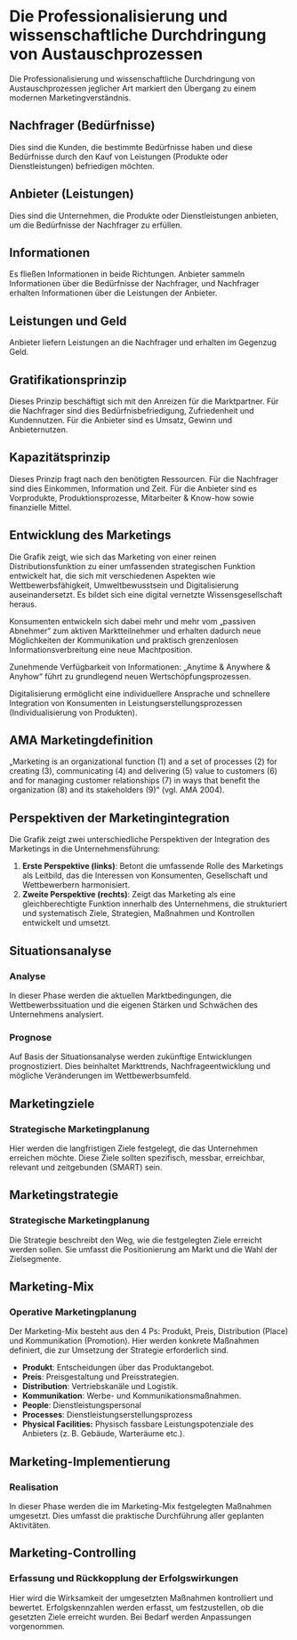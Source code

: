 
# Die Professionalisierung und wissenschaftliche Durchdringung von Austauschprozessen

Die Professionalisierung und wissenschaftliche Durchdringung von Austauschprozessen jeglicher Art markiert den Übergang zu einem modernen Marketingverständnis.

## Nachfrager (Bedürfnisse)

Dies sind die Kunden, die bestimmte Bedürfnisse haben und diese Bedürfnisse durch den Kauf von Leistungen (Produkte oder Dienstleistungen) befriedigen möchten.

## Anbieter (Leistungen)

Dies sind die Unternehmen, die Produkte oder Dienstleistungen anbieten, um die Bedürfnisse der Nachfrager zu erfüllen.

## Informationen

Es fließen Informationen in beide Richtungen. Anbieter sammeln Informationen über die Bedürfnisse der Nachfrager, und Nachfrager erhalten Informationen über die Leistungen der Anbieter.

## Leistungen und Geld

Anbieter liefern Leistungen an die Nachfrager und erhalten im Gegenzug Geld.

## Gratifikationsprinzip

Dieses Prinzip beschäftigt sich mit den Anreizen für die Marktpartner. Für die Nachfrager sind dies Bedürfnisbefriedigung, Zufriedenheit und Kundennutzen. Für die Anbieter sind es Umsatz, Gewinn und Anbieternutzen.

## Kapazitätsprinzip

Dieses Prinzip fragt nach den benötigten Ressourcen. Für die Nachfrager sind dies Einkommen, Information und Zeit. Für die Anbieter sind es Vorprodukte, Produktionsprozesse, Mitarbeiter & Know-how sowie finanzielle Mittel.

## Entwicklung des Marketings

Die Grafik zeigt, wie sich das Marketing von einer reinen Distributionsfunktion zu einer umfassenden strategischen Funktion entwickelt hat, die sich mit verschiedenen Aspekten wie Wettbewerbsfähigkeit, Umweltbewusstsein und Digitalisierung auseinandersetzt. Es bildet sich eine digital vernetzte Wissensgesellschaft heraus.

Konsumenten entwickeln sich dabei mehr und mehr vom „passiven Abnehmer“ zum aktiven Marktteilnehmer und erhalten dadurch neue Möglichkeiten der Kommunikation und praktisch grenzenlosen Informationsverbreitung eine neue Machtposition.

Zunehmende Verfügbarkeit von Informationen: „Anytime & Anywhere & Anyhow“ führt zu grundlegend neuen Wertschöpfungsprozessen.

Digitalisierung ermöglicht eine individuellere Ansprache und schnellere Integration von Konsumenten in Leistungserstellungsprozessen (Individualisierung von Produkten).

## AMA Marketingdefinition

„Marketing is an organizational function (1) and a set of processes (2) for creating (3), communicating (4) and delivering (5) value to customers (6) and for managing customer relationships (7) in ways that benefit the organization (8) and its stakeholders (9)“ (vgl. AMA 2004).

## Perspektiven der Marketingintegration

Die Grafik zeigt zwei unterschiedliche Perspektiven der Integration des Marketings in die Unternehmensführung:

1. **Erste Perspektive (links)**: Betont die umfassende Rolle des Marketings als Leitbild, das die Interessen von Konsumenten, Gesellschaft und Wettbewerbern harmonisiert.
2. **Zweite Perspektive (rechts)**: Zeigt das Marketing als eine gleichberechtigte Funktion innerhalb des Unternehmens, die strukturiert und systematisch Ziele, Strategien, Maßnahmen und Kontrollen entwickelt und umsetzt.

## Situationsanalyse

### Analyse

In dieser Phase werden die aktuellen Marktbedingungen, die Wettbewerbssituation und die eigenen Stärken und Schwächen des Unternehmens analysiert.

### Prognose

Auf Basis der Situationsanalyse werden zukünftige Entwicklungen prognostiziert. Dies beinhaltet Markttrends, Nachfrageentwicklung und mögliche Veränderungen im Wettbewerbsumfeld.

## Marketingziele

### Strategische Marketingplanung

Hier werden die langfristigen Ziele festgelegt, die das Unternehmen erreichen möchte. Diese Ziele sollten spezifisch, messbar, erreichbar, relevant und zeitgebunden (SMART) sein.

## Marketingstrategie

### Strategische Marketingplanung

Die Strategie beschreibt den Weg, wie die festgelegten Ziele erreicht werden sollen. Sie umfasst die Positionierung am Markt und die Wahl der Zielsegmente.

## Marketing-Mix

### Operative Marketingplanung

Der Marketing-Mix besteht aus den 4 Ps: Produkt, Preis, Distribution (Place) und Kommunikation (Promotion). Hier werden konkrete Maßnahmen definiert, die zur Umsetzung der Strategie erforderlich sind.

- **Produkt**: Entscheidungen über das Produktangebot.
- **Preis**: Preisgestaltung und Preisstrategien.
- **Distribution**: Vertriebskanäle und Logistik.
- **Kommunikation**: Werbe- und Kommunikationsmaßnahmen.
- **People**: Dienstleistungspersonal
- **Processes**: Dienstleistungserstellungsprozess
- **Physical Facilities:** Physisch fassbare Leistungspotenziale des Anbieters (z. B. Gebäude, 
Warteräume etc.).

## Marketing-Implementierung

### Realisation

In dieser Phase werden die im Marketing-Mix festgelegten Maßnahmen umgesetzt. Dies umfasst die praktische Durchführung aller geplanten Aktivitäten.

## Marketing-Controlling

### Erfassung und Rückkopplung der Erfolgswirkungen

Hier wird die Wirksamkeit der umgesetzten Maßnahmen kontrolliert und bewertet. Erfolgskennzahlen werden erfasst, um festzustellen, ob die gesetzten Ziele erreicht wurden. Bei Bedarf werden Anpassungen vorgenommen.
```
